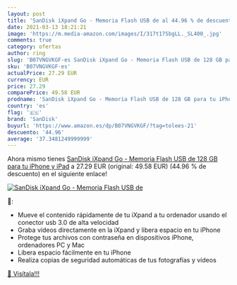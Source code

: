 ```yaml
---
layout: post
title: 'SanDisk iXpand Go - Memoria Flash USB de al 44.96 % de descuento'
date: 2021-03-13 18:21:21
image: 'https://m.media-amazon.com/images/I/317t17SbgLL._SL400_.jpg'
comments: true
category: ofertas
author: ring
slug: 'B07VNGVKGF-es SanDisk iXpand Go - Memoria Flash USB de 128 GB para tu...'
sku: 'B07VNGVKGF-es'
actualPrice: 27.29 EUR
currency: EUR
price: 27.29
comparePrice: 49.58 EUR
prodname: 'SanDisk iXpand Go - Memoria Flash USB de 128 GB para tu iPhone y iPad'
country: 'es'
flag: '🇪🇸'
brand: 'SanDisk'
buyurl: 'https://www.amazon.es/dp/B07VNGVKGF/?tag=tolees-21'
descuento: '44.96'
average: '37.3481249999999'
---
```


Ahora mismo tienes [SanDisk iXpand Go - Memoria Flash USB de 128 GB para tu iPhone y iPad](https://www.amazon.es/dp/B07VNGVKGF/?tag=tolees-21) a 27.29 EUR (original: 49.58 EUR) (44.96 %  de descuento) en el siguiente enlace!

[![SanDisk iXpand Go - Memoria Flash USB de](https://m.media-amazon.com/images/I/317t17SbgLL._SL400_.jpg)](https://www.amazon.es/dp/B07VNGVKGF/?tag=tolees-21)

🔎:

- Mueve el contenido rápidamente de tu iXpand a tu ordenador usando el conector usb 3.0 de alta velocidad
- Graba vídeos directamente en la iXpand y libera espacio en tu iPhone
- Protege tus archivos con contraseña en dispositivos iPhone, ordenadores PC y Mac
- Libera espacio fácilmente en tu iPhone
- Realiza copias de seguridad automáticas de tus fotografías y vídeos

[🛒 Visítala!!!](https://www.amazon.es/dp/B07VNGVKGF/?tag=tolees-21)
